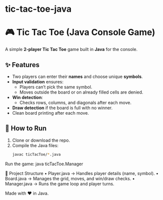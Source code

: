 # tic-tac-toe-java
# 🎮 Tic Tac Toe (Java Console Game)

A simple **2-player Tic Tac Toe** game built in **Java** for the console.

## ✨ Features
- Two players can enter their **names** and choose unique **symbols**.
- **Input validation** ensures:
  - Players can’t pick the same symbol.
  - Moves outside the board or on already filled cells are denied.
- **Win detection**:
  - Checks rows, columns, and diagonals after each move.
- **Draw detection** if the board is full with no winner.
- Clean board printing after each move.

## 🚀 How to Run
1. Clone or download the repo.
2. Compile the Java files:
   ```bash
   javac ticTacToe/*.java

Run the game:
java ticTacToe.Manager

📂 Project Structure
	•	Player.java → Handles player details (name, symbol).
	•	Board.java → Manages the grid, moves, and win/draw checks.
	•	Manager.java → Runs the game loop and player turns.

Made with ❤️ in Java.
